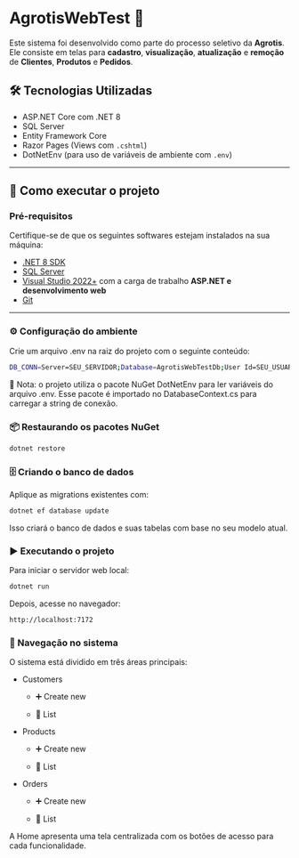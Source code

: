 # AgrotisWebTest 🌱

Este sistema foi desenvolvido como parte do processo seletivo da **Agrotis**.  
Ele consiste em telas para **cadastro**, **visualização**, **atualização** e **remoção** de **Clientes**, **Produtos** e **Pedidos**.

## 🛠️ Tecnologias Utilizadas

- ASP.NET Core com .NET 8
- SQL Server
- Entity Framework Core
- Razor Pages (Views com `.cshtml`)
- DotNetEnv (para uso de variáveis de ambiente com `.env`)

---

## 🚀 Como executar o projeto

### Pré-requisitos

Certifique-se de que os seguintes softwares estejam instalados na sua máquina:

- [.NET 8 SDK](https://dotnet.microsoft.com/en-us/download)
- [SQL Server](https://www.microsoft.com/pt-br/sql-server/sql-server-downloads)
- [Visual Studio 2022+](https://visualstudio.microsoft.com/) com a carga de trabalho **ASP.NET e desenvolvimento web**
- [Git](https://git-scm.com/)

---

### ⚙️ Configuração do ambiente
Crie um arquivo .env na raiz do projeto com o seguinte conteúdo:

```bash
DB_CONN=Server=SEU_SERVIDOR;Database=AgrotisWebTestDb;User Id=SEU_USUARIO;Password=SUA_SENHA;TrustServerCertificate=True;
```
🧪 Nota: o projeto utiliza o pacote NuGet DotNetEnv para ler variáveis do arquivo .env.
Esse pacote é importado no DatabaseContext.cs para carregar a string de conexão.

### 📦 Restaurando os pacotes NuGet

```bash
dotnet restore
```
### 🗄️ Criando o banco de dados
Aplique as migrations existentes com:

```bash
dotnet ef database update
```
Isso criará o banco de dados e suas tabelas com base no seu modelo atual.

### ▶️ Executando o projeto
Para iniciar o servidor web local:
```bash
dotnet run
```
Depois, acesse no navegador:
```bash
http://localhost:7172
```
### 🧭 Navegação no sistema

O sistema está dividido em três áreas principais:

- Customers

   - ➕ Create new

   - 📄 List

- Products

   - ➕ Create new

   - 📄 List

- Orders

   - ➕ Create new

   - 📄 List

A Home apresenta uma tela centralizada com os botões de acesso para cada funcionalidade.
